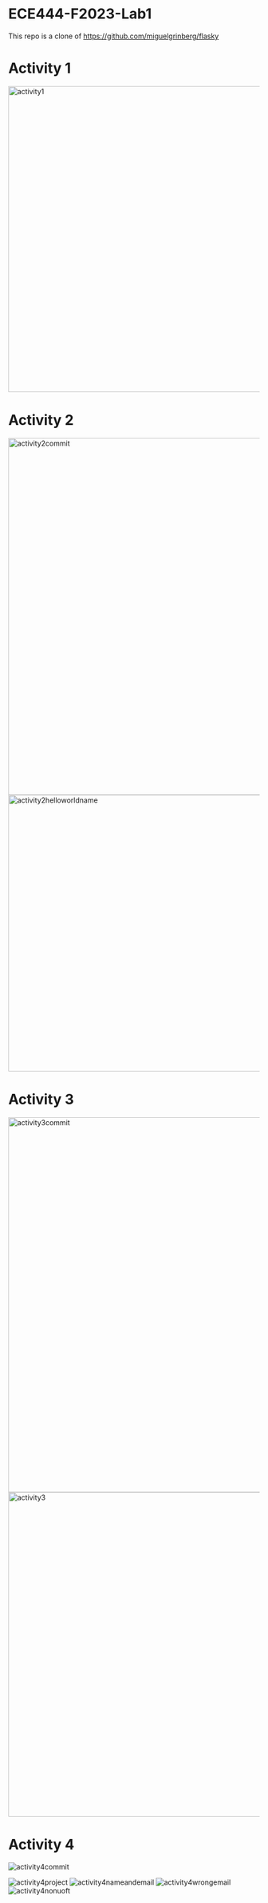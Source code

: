 # ECE444-F2023-Lab1

This repo is a clone of https://github.com/miguelgrinberg/flasky


# Activity 1
<img width="613" alt="activity1" src="https://github.com/fjangda7/ECE444-F2023-Lab1/assets/59586270/137ff061-f244-4ceb-9770-a32d17b60b38">


# Activity 2
<img width="715" alt="activity2commit" src="https://github.com/fjangda7/ECE444-F2023-Lab1/assets/59586270/1fd7bfb6-df06-4fa1-b16b-388e2266bfb5">
<img width="554" alt="activity2helloworldname" src="https://github.com/fjangda7/ECE444-F2023-Lab1/assets/59586270/65896c81-c7cd-4c80-b14a-873dd3f0c5db">

# Activity 3
<img width="751" alt="activity3commit" src="https://github.com/fjangda7/ECE444-F2023-Lab1/assets/59586270/066d7a55-9728-462b-bc85-61e20d8ebce6">
<img width="650" alt="activity3" src="https://github.com/fjangda7/ECE444-F2023-Lab1/assets/59586270/1c64b218-c825-4007-b385-6511071d95f6">

# Activity 4
![activity4commit](https://github.com/fjangda7/ECE444-F2023-Lab1/assets/59586270/ae021ba5-129a-42b5-8fac-7ea824e9bc70)

![activity4project](https://github.com/fjangda7/ECE444-F2023-Lab1/assets/59586270/ef0cd8f1-7732-4d25-adce-0df8d181bb47)
![activity4nameandemail](https://github.com/fjangda7/ECE444-F2023-Lab1/assets/59586270/cadc8969-3e89-426c-811e-6b69034bf013)
![activity4wrongemail](https://github.com/fjangda7/ECE444-F2023-Lab1/assets/59586270/14c195ce-4af7-4686-9135-ef6e55f886e1)
![activity4nonuoft](https://github.com/fjangda7/ECE444-F2023-Lab1/assets/59586270/a5aa40cb-b2ac-40b4-b619-630f769177ec)
